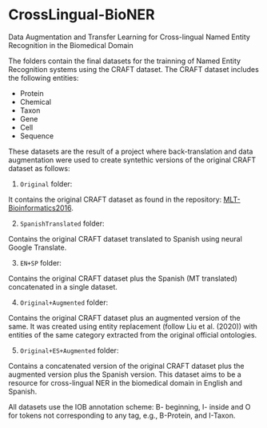 # CrossLingual-BioNER
Data Augmentation and Transfer Learning for Cross-lingual Named Entity Recognition in the Biomedical Domain

The folders contain the final datasets for the trainning of Named Entity Recognition systems using the CRAFT dataset. The CRAFT dataset includes the following entities:
- Protein
- Chemical
- Taxon
- Gene
- Cell
- Sequence

These datasets are the result of a project where back-translation and data augmentation were used to create syntethic versions of the original CRAFT dataset as follows:

1. ``Original`` folder:

  It contains the original CRAFT dataset as found in the repository: [MLT-Bioinformatics2016](https://github.com/cambridgeltl/MTL-Bioinformatics-2016/tree/master/data/CRAFT-IOB).

  
2. ``SpanishTranslated`` folder:

  Contains the original CRAFT dataset translated to Spanish using neural Google Translate.
  
3. ``EN+SP`` folder:

  Contains the original CRAFT dataset plus the Spanish (MT translated) concatenated in a single dataset. 
  
4. ``Original+Augmented`` folder:

  Contains the original CRAFT dataset plus an augmented version of the same. It was created using entity replacement (follow Liu et al. (2020)) with entities of the same category extracted from the original official ontologies.
  
5. ``Original+ES+Augmented`` folder:

  Contains a concatenated version of the original CRAFT dataset plus the augmented version plus the Spanish version. This dataset aims to be a resource for cross-lingual NER in the biomedical domain in English and Spanish.
  
All datasets use the IOB annotation scheme: B- beginning, I- inside and O for tokens not corresponding to any tag, e.g., B-Protein, and I-Taxon.
